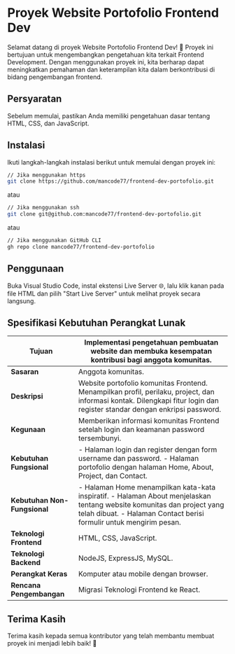 # Proyek Website Portofolio Frontend Dev

Selamat datang di proyek Website Portofolio Frontend Dev! 🚀 Proyek ini bertujuan untuk mengembangkan pengetahuan kita terkait Frontend Development. Dengan menggunakan proyek ini, kita berharap dapat meningkatkan pemahaman dan keterampilan kita dalam berkontribusi di bidang pengembangan frontend.

## Persyaratan

Sebelum memulai, pastikan Anda memiliki pengetahuan dasar tentang HTML, CSS, dan JavaScript.

## Instalasi

Ikuti langkah-langkah instalasi berikut untuk memulai dengan proyek ini:

```bash
// Jika menggunakan https
git clone https://github.com/mancode77/frontend-dev-portofolio.git
```

atau

```bash
// Jika menggunakan ssh
git clone git@github.com:mancode77/frontend-dev-portofolio.git
```

atau 

```bash
// Jika menggunakan GitHub CLI
gh repo clone mancode77/frontend-dev-portofolio
```

## Penggunaan

Buka Visual Studio Code, instal ekstensi Live Server 🌐, lalu klik kanan pada file HTML dan pilih "Start Live Server" untuk melihat proyek secara langsung.

## Spesifikasi Kebutuhan Perangkat Lunak 

| **Tujuan** | Implementasi pengetahuan pembuatan website dan membuka kesempatan kontribusi bagi anggota komunitas. |
|---|---|
| **Sasaran** | Anggota komunitas. |
| **Deskripsi** | Website portofolio komunitas Frontend. Menampilkan profil, perilaku, project, dan informasi kontak. Dilengkapi fitur login dan register standar dengan enkripsi password. |
| **Kegunaan** | Memberikan informasi komunitas Frontend setelah login dan keamanan password tersembunyi. |
| **Kebutuhan Fungsional** | - Halaman login dan register dengan form username dan password. - Halaman portofolio dengan halaman Home, About, Project, dan Contact. |
| **Kebutuhan Non-Fungsional** | - Halaman Home menampilkan kata-kata inspiratif. - Halaman About menjelaskan tentang website komunitas dan project yang telah dibuat. - Halaman Contact berisi formulir untuk mengirim pesan. |
| **Teknologi Frontend** | HTML, CSS, JavaScript. |
| **Teknologi Backend** | NodeJS, ExpressJS, MySQL. |
| **Perangkat Keras** | Komputer atau mobile dengan browser. |
| **Rencana Pengembangan** | Migrasi Teknologi Frontend ke React. |

## Terima Kasih

Terima kasih kepada semua kontributor yang telah membantu membuat proyek ini menjadi lebih baik! 🙌
